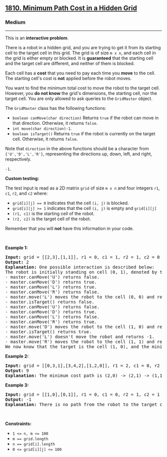 <h2><a href="https://leetcode.com/problems/minimum-path-cost-in-a-hidden-grid/">1810. Minimum Path Cost in a Hidden Grid</a></h2><h3>Medium</h3><hr><div><p>This is an <strong>interactive problem</strong>.</p>

<p><font papago-translate="translated" papago-id="0">There is a robot in a hidden grid, and you are trying to get it from its starting cell to the target cell in this grid. The grid is of size </font><code>m x n</code><font papago-translate="cached" papago-id="1">, and each cell in the grid is either empty or blocked. It is <strong papago-id="1-1">guaranteed</strong> that the starting cell and the target cell are different, and neither of them is blocked.</font></p>

<p>Each cell has a <strong>cost</strong> that you need to pay each time you <strong>move</strong> to the cell. The starting cell's cost is <strong>not</strong> applied before the robot moves.</p>

<p><font papago-translate="cached" papago-id="2">You want to find the minimum total cost to move the robot to the target cell. However, you <strong papago-id="2-1">do not know</strong> the grid's dimensions, the starting cell, nor the target cell. You are only allowed to ask queries to the </font><code>GridMaster</code><font papago-translate="translated" papago-id="3"> object.</font></p>

<p><font papago-translate="translated" papago-id="4">The </font><code>GridMaster</code><font papago-translate="translated" papago-id="5"> class has the following functions:</font></p>

<ul>
	<li><code>boolean canMove(char direction)</code><font papago-translate="translated" papago-id="6"> Returns </font><code>true</code><font papago-translate="translated" papago-id="7"> if the robot can move in that direction. Otherwise, it returns </font><code>false</code><font papago-translate="translated" papago-id="8">.</font></li>
	<li><code>int move(char direction)</code><code>-1</code><font papago-translate="cached" papago-id="12">.</font></li>
	<li><code>boolean isTarget()</code><font papago-translate="cached" papago-id="13"> Returns </font><code>true</code><font papago-translate="cached" papago-id="14"> if the robot is currently on the target cell. Otherwise, it returns </font><code>false</code><font papago-translate="cached" papago-id="15">.</font></li>
</ul>

<p><font papago-translate="cached" papago-id="16">Note that </font><code>direction</code><font papago-translate="cached" papago-id="17"> in the above functions should be a character from </font><code>{'U','D','L','R'}</code><font papago-translate="cached" papago-id="18">, representing the directions up, down, left, and right, respectively.</font></p>

<p><code>-1</code><font papago-translate="cached" papago-id="20">.</font></p>

<p><strong papago-id="21" papago-translate="translated">Custom testing:</strong></p>

<p><font papago-translate="cached" papago-id="22">The test input is read as a 2D matrix </font><code>grid</code><font papago-translate="cached" papago-id="23"> of size </font><code>m x n</code><font papago-translate="cached" papago-id="24"> and four integers </font><code>r1</code><font papago-translate="cached" papago-id="25">, </font><code>c1</code><font papago-translate="cached" papago-id="26">, </font><code>r2</code><font papago-translate="cached" papago-id="27">, and </font><code><font face="monospace">c2</font></code><font papago-translate="cached" papago-id="28"> where:</font></p>

<ul>
	<li><code>grid[i][j] == 0</code><font papago-translate="cached" papago-id="29"> indicates that the cell </font><code>(i, j)</code><font papago-translate="cached" papago-id="30"> is blocked.</font></li>
	<li><code>grid[i][j] &gt;= 1</code><font papago-translate="cached" papago-id="31"> indicates that the cell </font><code>(i, j)</code><font papago-translate="cached" papago-id="32"> is empty and </font><code>grid[i][j]</code></li>
	<li><code>(r1, c1)</code><font papago-translate="cached" papago-id="34"> is the starting cell of the robot.</font></li>
	<li><code>(r2, c2)</code><font papago-translate="cached" papago-id="35"> is the target cell of the robot.</font></li>
</ul>

<p papago-id="36" papago-translate="cached">Remember that you will <strong papago-id="36-1">not</strong> have this information in your code.</p>

<p>&nbsp;</p>
<p><strong papago-id="37" papago-translate="translated">Example 1:</strong></p>

<pre papago-id="38" papago-translate="cached"><strong papago-id="38-0">Input:</strong> grid = [[2,3],[1,1]], r1 = 0, c1 = 1, r2 = 1, c2 = 0
<strong papago-id="38-2">Output:</strong> 2
<strong papago-id="38-4">Explanation:</strong> One possible interaction is described below:
The robot is initially standing on cell (0, 1), denoted by the 3.
- master.canMove('U') returns false.
- master.canMove('D') returns true.
- master.canMove('L') returns true.
- master.canMove('R') returns false.
- master.move('L') moves the robot to the cell (0, 0) and returns 2.
- master.isTarget() returns false.
- master.canMove('U') returns false.
- master.canMove('D') returns true.
- master.canMove('L') returns false.
- master.canMove('R') returns true.
- master.move('D') moves the robot to the cell (1, 0) and returns 1.
- master.isTarget() returns true.
- master.move('L') doesn't move the robot and returns -1.
- master.move('R') moves the robot to the cell (1, 1) and returns 1.
We now know that the target is the cell (1, 0), and the minimum total cost to reach it is 2. </pre>

<p><strong>Example 2:</strong></p>

<pre><strong>Input:</strong> grid = [[0,3,1],[3,4,2],[1,2,0]], r1 = 2, c1 = 0, r2 = 0, c2 = 2
<strong>Output:</strong> 9
<strong>Explanation:</strong> The minimum cost path is (2,0) -&gt; (2,1) -&gt; (1,1) -&gt; (1,2) -&gt; (0,2).
</pre>

<p><strong>Example 3:</strong></p>

<pre><strong>Input:</strong> grid = [[1,0],[0,1]], r1 = 0, c1 = 0, r2 = 1, c2 = 1
<strong>Output:</strong> -1
<strong>Explanation:</strong> There is no path from the robot to the target cell.
</pre>

<p>&nbsp;</p>
<p><strong>Constraints:</strong></p>

<ul>
	<li><code>1 &lt;= n, m &lt;= 100</code></li>
	<li><code>m == grid.length</code></li>
	<li><code>n == grid[i].length</code></li>
	<li><code>0 &lt;= grid[i][j] &lt;= 100</code></li>
</ul>
</div>